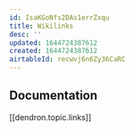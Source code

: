 ```yaml
---
id: IsaKGoNfs2DAs1errZxqu
title: Wikilinks
desc: ''
updated: 1644724387612
created: 1644724387612
airtableId: recwvj6n6Zy36CaRC
---
```

## Documentation
[[dendron.topic.links]]
